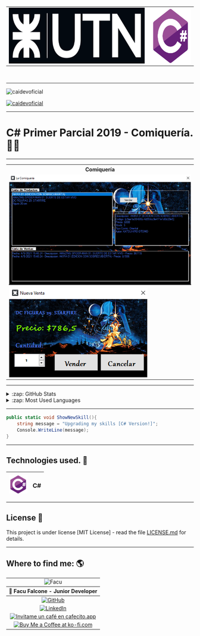 <table>
  <tr>
  <td><a href="https://github.com/caidevOficial/CSharp_UTN_LaboII/" target="_blank"><img alt="Universidad Tecnológica Nacional" src="https://github.com/caidevOficial/Logos/raw/master/Instituciones/logo-utn_black_white.png?raw=true" height="150px" /></td>
  <td><img align="center" alt="C#" src="https://github.com/devicons/devicon/raw/master/icons/csharp/csharp-original.svg" width="150px" height="150px" /></td>
  </tr>
</table></br>


---

<p align="left"> <img src="https://komarev.com/ghpvc/?username=caidevoficial&label=Profile%20views&color=0e75b6&style=flat" alt="caidevoficial" /> </p>

<p align="left"> <a href="https://github.com/CaidevOficial"><img src="https://github-profile-trophy.vercel.app/?username=caidevoficial&theme=nord&column=7" alt="caidevoficial" /></a> </p>

---

# C# Primer Parcial 2019 -  Comiquería. 👨‍💻
---

<table>
  <th><center>Comiquería</center></th>
  <tr>
    <td>
      <img src="Comiqueria.Media/sample1.png">
    </td>
  </tr>
  <tr>
    <td>
      <img src="Comiqueria.Media/sample2_1.png">
    </td>
  </tr>
</table>

---

<details>
  <summary>:zap: GitHub Stats</summary>
    <img align="center" src="https://github-readme-stats-caidevposeidon.vercel.app/api?username=caidevOficial&show_icons=true&theme=chartreuse-dark&count_private=true&show_owner=true&include_all_commits=true" /><br><br>
</details>

<details>
    <summary>:zap: Most Used Languages</summary>
    <img align="center" src="https://github-readme-stats-caidevposeidon.vercel.app/api/top-langs/?username=caidevOficial&layout=compact&theme=chartreuse-dark&langs_count=10&exclude_repo=Java_Lineage2_aCis_From_345&hide=html,css"/><br>
</details>

---

```C#
public static void ShowNewSkill(){
    string message = "Upgrading my skills [C# Version!]";
    Console.WriteLine(message);
}
```
---

## Technologies used. 📌
|<a href="https://docs.microsoft.com/es-es/dotnet/csharp/"><img align="center" alt="C#" src="https://github.com/devicons/devicon/raw/master/icons/csharp/csharp-original.svg" width="50px" height="50px" />|<h3>C#</h3>|
|--------|----------|

---

## License 📄
This project is under license \[MIT License\] - read the file [LICENSE.md](LICENSE) for details.

---

## Where to find me: 🌎

<table>
  <theader>
    <tr align='center'>
      <td>
        <img class="circular" alt="Facu" src="https://avatars1.githubusercontent.com/u/12877139?s=400&u=d369ee24466653d9bbeeb9654930e3ff1c67b76a&v=4" width="80px" height="80px" />
      </td>
    </tr>
    <th><center>🤴 Facu Falcone - Junior Developer</center></th>
    </theader>
    <tbody>
    <tr align='center'>
      <td>
        <a href="https://github.com/caidevOficial/">
          <img alt="GitHub" src="https://img.shields.io/badge/GitHub-%2312100E.svg?&style=for-the-badge&logo=Github&logoColor=white" width="125px" height="30px" />
        </a>
      </td>
    </tr>
    <tr align='center'>
      <td>
          <a href="https://www.linkedin.com/in/facundo-falcone/">
            <img alt="LinkedIn" src="https://img.shields.io/badge/linkedin-%230077B5.svg?&style=for-the-badge&logo=linkedin&logoColor=white" width="125px" height="30px" />
          </a>
      </td>
    </tr>
    <tr align='center'>
      <td>
        <a href="https://cafecito.app/caidevoficial/">
          <img alt='Invitame un café en cafecito.app' srcset='https://cdn.cafecito.app/imgs/buttons/button_5.png 1x, https://cdn.cafecito.app/imgs/buttons/button_5_2x.png 2x, https://cdn.cafecito.app/imgs/buttons/button_5_3.75x.png 3.75x' src='https://cdn.cafecito.app/imgs/buttons/button_5.png' width="125px" height="30px" />
        </a>
      </td>
    </tr>
    <tr align='center'>
      <td>
        <a href='https://ko-fi.com/P5P74JBOH' target='_blank'>
          <img width="125px" height="30px" style='border:0px;height:36px;' src='https://cdn.ko-fi.com/cdn/kofi1.png?v=2' border='0' alt='Buy Me a Coffee at ko-fi.com' />
        </a>
      </td>
    </tr>
  </tbody>
</table>
